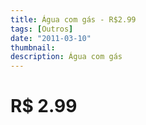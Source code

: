 ```yaml
---
title: Água com gás - R$2.99
tags: [Outros]
date: "2011-03-10"
thumbnail: 
description: Água com gás
---
```


# R$ 2.99